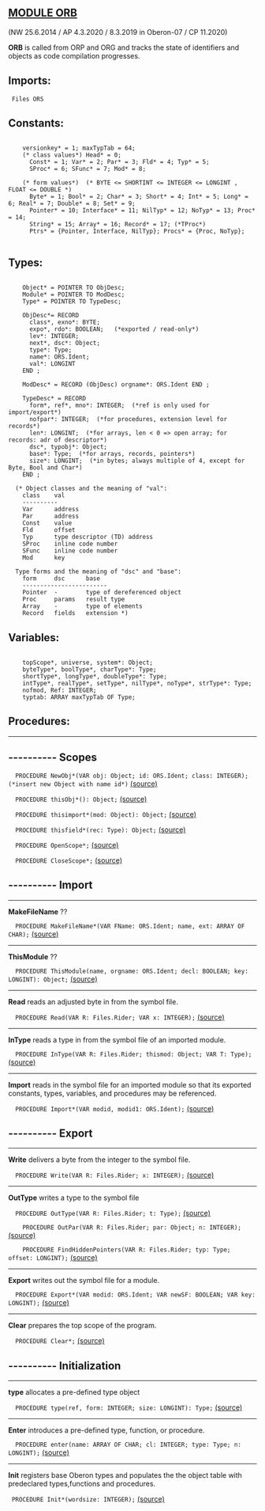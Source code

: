 
## [MODULE ORB](https://github.com/io-core/Build/blob/main/ORB.Mod)

(NW 25.6.2014  / AP 4.3.2020 / 8.3.2019  in Oberon-07 / CP 11.2020)

**ORB** is called from ORP and ORG and tracks the state of identifiers and objects as code compilation progresses.


  ## Imports:
` Files ORS`

## Constants:
```
 
    versionkey* = 1; maxTypTab = 64;
    (* class values*) Head* = 0;
      Const* = 1; Var* = 2; Par* = 3; Fld* = 4; Typ* = 5;
      SProc* = 6; SFunc* = 7; Mod* = 8;

    (* form values*)  (* BYTE <= SHORTINT <= INTEGER <= LONGINT , FLOAT <= DOUBLE *)
      Byte* = 1; Bool* = 2; Char* = 3; Short* = 4; Int* = 5; Long* = 6; Real* = 7; Double* = 8; Set* = 9;
      Pointer* = 10; Interface* = 11; NilTyp* = 12; NoTyp* = 13; Proc* = 14;
      String* = 15; Array* = 16; Record* = 17; (*TProc*)
      Ptrs* = {Pointer, Interface, NilTyp}; Procs* = {Proc, NoTyp};
      
```
## Types:
```
 
    Object* = POINTER TO ObjDesc;
    Module* = POINTER TO ModDesc;
    Type* = POINTER TO TypeDesc;

    ObjDesc*= RECORD
      class*, exno*: BYTE;
      expo*, rdo*: BOOLEAN;   (*exported / read-only*)
      lev*: INTEGER;
      next*, dsc*: Object;
      type*: Type;
      name*: ORS.Ident;
      val*: LONGINT
    END ;

    ModDesc* = RECORD (ObjDesc) orgname*: ORS.Ident END ;

    TypeDesc* = RECORD
      form*, ref*, mno*: INTEGER;  (*ref is only used for import/export*)
      nofpar*: INTEGER;  (*for procedures, extension level for records*)
      len*: LONGINT;  (*for arrays, len < 0 => open array; for records: adr of descriptor*)
      dsc*, typobj*: Object;
      base*: Type;  (*for arrays, records, pointers*)
      size*: LONGINT;  (*in bytes; always multiple of 4, except for Byte, Bool and Char*)
    END ;

  (* Object classes and the meaning of "val":
    class    val
    ----------
    Var      address
    Par      address
    Const    value
    Fld      offset
    Typ      type descriptor (TD) address
    SProc    inline code number
    SFunc    inline code number
    Mod      key

  Type forms and the meaning of "dsc" and "base":
    form     dsc      base
    ------------------------
    Pointer  -        type of dereferenced object
    Proc     params   result type
    Array    -        type of elements
    Record   fields   extension *)

```
## Variables:
```
 
    topScope*, universe, system*: Object;
    byteType*, boolType*, charType*: Type;
    shortType*, longType*, doubleType*: Type; 
    intType*, realType*, setType*, nilType*, noType*, strType*: Type;
    nofmod, Ref: INTEGER;
    typtab: ARRAY maxTypTab OF Type;

```
## Procedures:
---
## ---------- Scopes

`  PROCEDURE NewObj*(VAR obj: Object; id: ORS.Ident; class: INTEGER);  (*insert new Object with name id*)` [(source)](https://github.com/io-core/Build/blob/main/ORB.Mod#L92)


`  PROCEDURE thisObj*(): Object;` [(source)](https://github.com/io-core/Build/blob/main/ORB.Mod#L103)


`  PROCEDURE thisimport*(mod: Object): Object;` [(source)](https://github.com/io-core/Build/blob/main/ORB.Mod#L113)


`  PROCEDURE thisfield*(rec: Type): Object;` [(source)](https://github.com/io-core/Build/blob/main/ORB.Mod#L127)


`  PROCEDURE OpenScope*;` [(source)](https://github.com/io-core/Build/blob/main/ORB.Mod#L134)


`  PROCEDURE CloseScope*;` [(source)](https://github.com/io-core/Build/blob/main/ORB.Mod#L139)

## ---------- Import
---
**MakeFileName**  ??

`  PROCEDURE MakeFileName*(VAR FName: ORS.Ident; name, ext: ARRAY OF CHAR);` [(source)](https://github.com/io-core/Build/blob/main/ORB.Mod#L153)

---
**ThisModule** ??

`  PROCEDURE ThisModule(name, orgname: ORS.Ident; decl: BOOLEAN; key: LONGINT): Object;` [(source)](https://github.com/io-core/Build/blob/main/ORB.Mod#L165)

---
**Read** reads an adjusted byte in from the symbol file.

`  PROCEDURE Read(VAR R: Files.Rider; VAR x: INTEGER);` [(source)](https://github.com/io-core/Build/blob/main/ORB.Mod#L192)

---
**InType** reads a type in from the symbol file of an imported module.

`  PROCEDURE InType(VAR R: Files.Rider; thismod: Object; VAR T: Type);` [(source)](https://github.com/io-core/Build/blob/main/ORB.Mod#L202)

---
**Import** reads in the symbol file for an imported module so that its exported constants, types, variables, and procedures may be referenced. 

`  PROCEDURE Import*(VAR modid, modid1: ORS.Ident);` [(source)](https://github.com/io-core/Build/blob/main/ORB.Mod#L259)

## ---------- Export
---
**Write** delivers a byte from the integer to the symbol file.

`  PROCEDURE Write(VAR R: Files.Rider; x: INTEGER);` [(source)](https://github.com/io-core/Build/blob/main/ORB.Mod#L305)

---
**OutType** writes a type to the symbol file

`  PROCEDURE OutType(VAR R: Files.Rider; t: Type);` [(source)](https://github.com/io-core/Build/blob/main/ORB.Mod#L313)


`    PROCEDURE OutPar(VAR R: Files.Rider; par: Object; n: INTEGER);` [(source)](https://github.com/io-core/Build/blob/main/ORB.Mod#L316)


`    PROCEDURE FindHiddenPointers(VAR R: Files.Rider; typ: Type; offset: LONGINT);` [(source)](https://github.com/io-core/Build/blob/main/ORB.Mod#L327)

---
**Export** writes out the symbol file for a module.

`  PROCEDURE Export*(VAR modid: ORS.Ident; VAR newSF: BOOLEAN; VAR key: LONGINT);` [(source)](https://github.com/io-core/Build/blob/main/ORB.Mod#L375)

---
**Clear** prepares the top scope of the program.

`  PROCEDURE Clear*;` [(source)](https://github.com/io-core/Build/blob/main/ORB.Mod#L428)

## ---------- Initialization
---
**type** allocates a pre-defined type object

`  PROCEDURE type(ref, form: INTEGER; size: LONGINT): Type;` [(source)](https://github.com/io-core/Build/blob/main/ORB.Mod#L440)

---
**Enter** introduces a pre-defined type, function, or procedure.

`  PROCEDURE enter(name: ARRAY OF CHAR; cl: INTEGER; type: Type; n: LONGINT);` [(source)](https://github.com/io-core/Build/blob/main/ORB.Mod#L450)

---
**Init** registers base Oberon types and populates the the object table with predeclared types,functions and procedures.

`  PROCEDURE Init*(wordsize: INTEGER); ` [(source)](https://github.com/io-core/Build/blob/main/ORB.Mod#L461)


